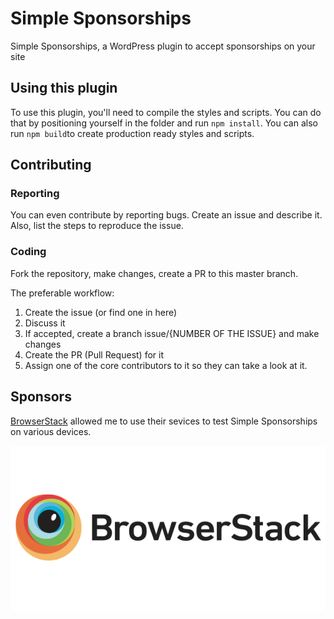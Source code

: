 # Simple Sponsorships
Simple Sponsorships, a WordPress plugin to accept sponsorships on your site

## Using this plugin

To use this plugin, you'll need to compile the styles and scripts. You can do that by positioning yourself in the folder and run ``npm install``. You can also run ``npm build``to create production ready styles and scripts.

## Contributing

### Reporting

You can even contribute by reporting bugs. Create an issue and describe it. Also, list the steps to reproduce the issue.

### Coding

Fork the repository, make changes, create a PR to this master branch.

The preferable workflow:

1. Create the issue (or find one in here)
2. Discuss it
3. If accepted, create a branch issue/{NUMBER OF THE ISSUE} and make changes
3. Create the PR (Pull Request) for it
4. Assign one of the core contributors to it so they can take a look at it.

## Sponsors

[BrowserStack](https://www.browserstack.com/) allowed me to use their sevices to test Simple Sponsorships on various devices.

[![Browserstack](browserstack.png)](https://www.browserstack.com/)
